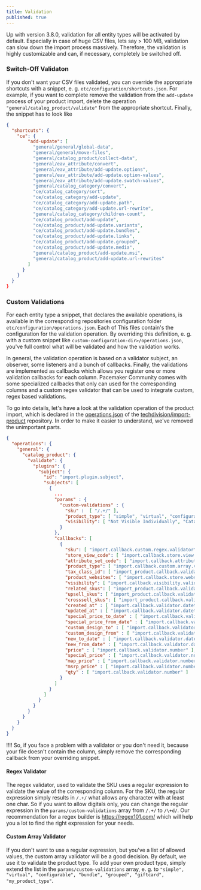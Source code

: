 ```yaml
---
title: Validation
published: true
---
```


Up with version 3.8.0, validation for all entity types will be activated by default. Especially in case of huge CSV files, lets say > 100 MB, validation can slow down the import process massively. Therefore, the validation is highly customizable and can, if necessary, completely be switched off.

### Switch-Off Validaton

If you don't want your CSV files validated, you can override the appropriate shortcuts with a snippet, e. g. `etc/configuration/shortcuts.json`. For example, if you want to complete remove the validation from the `add-update` process of your product import, delete the operation `"general/catalog_product/validate"` from the appropriate shortcut. Finally, the snippet has to look like

```json
{
  "shortcuts": {
    "ce": {
        "add-update": [
          "general/general/global-data",
          "general/general/move-files",
          "general/catalog_product/collect-data",
          "general/eav_attribute/convert",
          "general/eav_attribute/add-update.options",
          "general/eav_attribute/add-update.option-values",
          "general/eav_attribute/add-update.swatch-values",
          "general/catalog_category/convert",
          "ce/catalog_category/sort",
          "ce/catalog_category/add-update",
          "ce/catalog_category/add-update.path",
          "ce/catalog_category/add-update.url-rewrite",
          "general/catalog_category/children-count",
          "ce/catalog_product/add-update",
          "ce/catalog_product/add-update.variants",
          "ce/catalog_product/add-update.bundles",
          "ce/catalog_product/add-update.links",
          "ce/catalog_product/add-update.grouped",
          "ce/catalog_product/add-update.media",
          "general/catalog_product/add-update.msi",
          "general/catalog_product/add-update.url-rewrites"
        ]
      }
    }
  }
}
```

### Custom Validations

For each entity type a snippet, that declares the available operations, is available in the corresponding repositories configuration folder `etc/configuration/operations.json`. Each of This files contain's the configuration for the validation operation. By overriding this definition, e. g. with a custom snippet like `custom-configuration-dir>/operations.json`, you've full control what will be validated and how the validation works.

In general, the validation operation is based on a validator subject, an observer, some listeners and a bunch of callbacks. Finally, the validations are implemented as callbacks which allows you register one or more validation callbacks for each column. Pacemaker Community comes with some specialized callbacks that only can used for the corresponding columns and a custom regex validator that can be used to integrate custom, regex based validations.

To go into details, let's have a look at the validation operation of the product import, which is declared in the [operations.json](https://github.com/techdivision/import-product/blob/19.x/etc/configuration/operations.json#L118) of the [techdivision/import-product](https://github.com/techdivision/import-product) repository. In order to make it easier to understand, we've removed the unimportant parts.

```json
{
  "operations": {
    "general": {
      "catalog_product": {
        "validate": {
          "plugins": {
            "subject": {
              "id": "import.plugin.subject",
              "subjects": [
                {
                  ...
                  "params" : {
                    "custom-validations" : {
                      "sku" :  [ "/.+/" ],
                      "product_type": [ "simple", "virtual", "configurable", "bundle", "grouped", "giftcard" ],
                      "visibility": [ "Not Visible Individually", "Catalog", "Search", "Catalog, Search" ]
                    }
                  },
                  "callbacks": [
                    {
                      "sku": [ "import.callback.custom.regex.validator" ],
                      "store_view_code": [ "import.callback.store.view.code.validator" ],
                      "attribute_set_code": [ "import.callback.attribute.set.name.validator" ],
                      "product_type": [ "import.callback.custom.array.validator" ],
                      "tax_class_id": [ "import_product.callback.validator.tax.class" ],
                      "product_websites": [ "import.callback.store.website.validator" ],
                      "visibility": [ "import.callback.visibility.validator" ],
                      "related_skus": [ "import_product.callback.validator.link" ],
                      "upsell_skus": [ "import_product.callback.validator.link" ],
                      "crosssell_skus": [ "import_product.callback.validator.link" ],
                      "created_at" : [ "import.callback.validator.datetime" ],
                      "updated_at" : [ "import.callback.validator.datetime" ],
                      "special_price_to_date" : [ "import.callback.validator.datetime" ],
                      "special_price_from_date" : [ "import.callback.validator.datetime" ],
                      "custom_design_to" : [ "import.callback.validator.datetime" ],
                      "custom_design_from" : [ "import.callback.validator.datetime" ],
                      "new_to_date" : [ "import.callback.validator.datetime" ],
                      "new_from_date" : [ "import.callback.validator.datetime" ],
                      "price" : [ "import.callback.validator.number" ],
                      "special_price" : [ "import.callback.validator.number" ],
                      "map_price" : [ "import.callback.validator.number" ],
                      "msrp_price" : [ "import.callback.validator.number" ],
                      "qty" : [ "import.callback.validator.number" ]
                    }
                  ]
                }
              ]
            }
          }
        }
      }
    }
  }
}
```

!!!! So, if you face a problem with a validator or you don't need it, because your file doesn't contain the column, simply remove the corresponding callback from your overriding snippet.  

#### Regex Validator

The regex validator, used to validate the SKU uses a regular expression to validate the value of the corresponding column. For the SKU, the regular expression simply results in `/.+/` what allows any character with at least one char. So if you want to allow digitals only, you can change the regular expression in the `params/custom-validations` array from `/.+/` to `/\+d/`. Our recommendation for a regex builder is https://regex101.com/ which will help you a lot to find the right expression for your needs.

#### Custom Array Validator

If you don't want to use a regular expression, but you've a list of allowed values, the custom array validator will be a good decision. By default, we use it to validate the product type. To add your own product type, simply extend the list in the `params/custom-validations` array, e. g. to `"simple", "virtual", "configurable", "bundle", "grouped", "giftcard", "my_product_type"`.